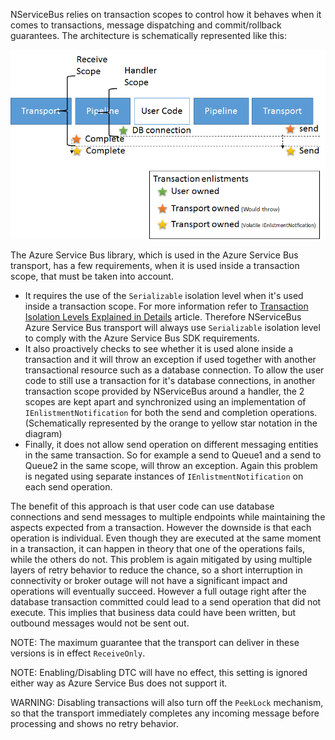 NServiceBus relies on transaction scopes to control how it behaves when it comes to transactions, message dispatching and commit/rollback guarantees. The architecture is schematically represented like this:

![Transactions v6](transactions-v6.png)

The Azure Service Bus library, which is used in the Azure Service Bus transport, has a few requirements, when it is used inside a transaction scope, that must be taken into account.
* It requires the use of the `Serializable` isolation level when it's used inside a transaction scope. For more information refer to [Transaction Isolation Levels Explained in Details](http://dotnetspeak.com/2013/04/transaction-isolation-levels-explained-in-details) article. Therefore NServiceBus Azure Service Bus transport will always use `Serializable` isolation level to comply with the Azure Service Bus SDK requirements.
* It also proactively checks to see whether it is used alone inside a transaction and it will throw an exception if used together with another transactional resource such as a database connection. To allow the user code to still use a transaction for it's database connections, in another transaction scope provided by NServiceBus around a handler, the 2 scopes are kept apart and synchronized using an implementation of `IEnlistmentNotification` for both the send and completion operations. (Schematically represented by the orange to yellow star notation in the diagram)
* Finally, it does not allow send operation on different messaging entities in the same transaction. So for example a send to Queue1 and a send to Queue2 in the same scope, will throw an exception. Again this problem is negated using separate instances of `IEnlistmentNotification` on each send operation. 

The benefit of this approach is that user code can use database connections and send messages to multiple endpoints while maintaining the aspects expected from a transaction. However the downside is that each operation is individual. Even though they are executed at the same moment in a transaction, it can happen in theory that one of the operations fails, while the others do not. This problem is again mitigated by using multiple layers of retry behavior to reduce the chance, so a short interruption in connectivity or broker outage will not have a significant impact and operations will eventually succeed. However a full outage right after the database transaction committed could lead to a send operation that did not execute. This implies that business data could have been written, but outbound messages would not be sent out.

NOTE: The maximum guarantee that the transport can deliver in these versions is in effect `ReceiveOnly`. 

NOTE: Enabling/Disabling DTC will have no effect, this setting is ignored either way as Azure Service Bus does not support it.

WARNING: Disabling transactions will also turn off the `PeekLock` mechanism, so that the transport immediately completes any incoming message before processing and shows no retry behavior. 